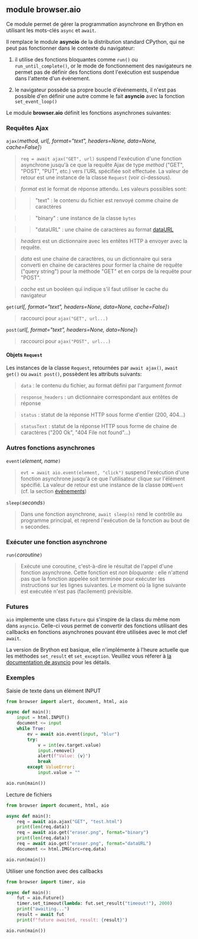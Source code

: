module **browser.aio**
-----------------------

Ce module permet de gérer la programmation asynchrone en Brython en utilisant
les mots-clés `async` et `await`.

Il remplace le module **asyncio** de la distribution standard CPython, qui ne
peut pas fonctionner dans le contexte du navigateur:

1. il utilise des fonctions bloquantes comme `run()` ou `run_until_complete()`,
or le mode de fonctionnement des navigateurs ne permet pas de définir des
fonctions dont l'exécution est suspendue dans l'attente d'un événement.

2. le navigateur possède sa propre boucle d'événements, il n'est pas possible
d'en définir une autre comme le fait **asyncio** avec la fonction
`set_event_loop()`

Le module **browser.aio** définit les fonctions asynchrones suivantes:

### Requêtes Ajax

`ajax(`_method, url[, format="text", headers=None, data=None, cache=False]_`)`

> `req = await ajax("GET", url)` suspend l'exécution d'une fonction asynchrone
> jusqu'à ce que la requête Ajax de type _method_ ("GET", "POST", "PUT", etc.)
> vers l'URL spécifiée soit effectuée. La valeur de retour est une instance de
> la classe `Request` (voir ci-dessous).

> _format_ est le format de réponse attendu. Les valeurs possibles sont:

>> "text" : le contenu du fichier est renvoyé comme chaine de caractères

>> "binary" : une instance de la classe `bytes`

>> "dataURL" : une chaine de caractères au format
>> [dataURL](https://developer.mozilla.org/en-US/docs/Web/HTTP/Basics_of_HTTP/Data_URIs)

> _headers_ est un dictionnaire avec les entêtes HTTP à envoyer avec la
> requête.

> _data_ est une chaine de caractères, ou un dictionnaire qui sera converti en
> chaine de caractères pour former la chaine de requête ("query string") pour
> la méthode "GET" et en corps de la requête pour "POST".

> _cache_ est un booléen qui indique s'il faut utiliser le cache du navigateur

`get(`_url[, format="text", headers=None, data=None, cache=False]_`)`

> raccourci pour `ajax("GET", url...)`

`post(`_url[, format="text", headers=None, data=None]_`)`

> raccourci pour `ajax("POST", url...)`

#### Objets `Request`

Les instances de la classe `Request`, retournées par `await ajax()`,
`await get()` ou `await post()`, possèdent les attributs suivants:

> `data` : le contenu du fichier, au format défini par l'argument _format_

> `response_headers` : un dictionnaire correspondant aux entêtes de réponse

> `status` : statut de la réponse HTTP sous forme d'entier (200, 404...)

> `statusText` : statut de la réponse HTTP sous forme de chaine de
> caractères ("200 Ok", "404 File not found"...)


### Autres fonctions asynchrones

`event(`_element, name_`)`

> `evt = await aio.event(element, "click")` suspend l'exécution d'une fonction
> asynchrone jusqu'à ce que l'utilisateur clique sur l'élément spécifié. La
> valeur de retour est une instance de la classe `DOMEvent` (cf. la section
> [événements](events.html))

`sleep(`_seconds_`)`

> Dans une fonction asynchrone, `await sleep(n)` rend le contrôle au programme
> principal, et reprend l'exécution de la fonction au bout de `n` secondes.

### Exécuter une fonction asynchrone

`run(`_coroutine_`)`

> Exécute une coroutine, c'est-à-dire le résultat de l'appel d'une fonction
> asynchrone. Cette fonction est _non bloquante_ : elle n'attend pas que la
> fonction appelée soit terminée pour exécuter les instructions sur les lignes
> suivantes. Le moment où la ligne suivante est exécutée n'est pas
> (facilement) prévisible.

### Futures

`aio` implemente une class `Future` qui s'inspire de la class du même nom dans
`asyncio`. Celle-ci vous permet de convertir des fonctions utilisant des
callbacks en fonctions asynchrones pouvant être utilisées avec le mot clef
`await`.

La version de Brython est basique, elle n'implémente à l'heure actuelle que les
méthodes `set_result` et `set_exception`. Veuillez vous réferer à 
[la documentation de asyncio](https://docs.python.org/3/library/asyncio-future.html)
pour les détails.

### Exemples

Saisie de texte dans un élément INPUT

```python
from browser import alert, document, html, aio

async def main():
    input = html.INPUT()
    document <= input
    while True:
        ev = await aio.event(input, "blur")
        try:
            v = int(ev.target.value)
            input.remove()
            alert(f"Value: {v}")
            break
        except ValueError:
            input.value = ""

aio.run(main())
```

Lecture de fichiers

```python
from browser import document, html, aio

async def main():
    req = await aio.ajax("GET", "test.html")
    print(len(req.data))
    req = await aio.get("eraser.png", format="binary")
    print(len(req.data))
    req = await aio.get("eraser.png", format="dataURL")
    document <= html.IMG(src=req.data)

aio.run(main())
```

Utiliser une fonction avec des callbacks

```python
from browser import timer, aio

async def main():
    fut = aio.Future()
    timer.set_timeout(lambda: fut.set_result("timeout!"), 2000)
    print("awaiting...")
    result = await fut
    print(f"future awaited, result: {result}")

aio.run(main())
```
